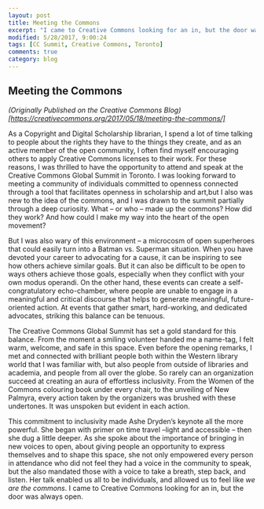 ```yaml
---
layout: post
title: Meeting the Commons
excerpt: "I came to Creative Commons looking for an in, but the door was always open."
modified: 5/28/2017, 9:00:24
tags: [CC Summit, Creative Commons, Toronto]
comments: true
category: blog
---
```

## Meeting the Commons
*(Originally Published on the Creative Commons Blog) [https://creativecommons.org/2017/05/18/meeting-the-commons/]*

As a Copyright and Digital Scholarship librarian, I spend a lot of time talking to people about the rights they have to the things they create, and as an active member of the open community, I often find myself encouraging others to apply Creative Commons licenses to their work. For these reasons, I was thrilled to have the opportunity to attend and speak at the Creative Commons Global Summit in Toronto. I was looking forward to meeting a community of individuals committed to openness connected through a tool that facilitates openness in scholarship and art,but I also was new to the idea of the commons, and I was drawn to the summit partially through a deep curiosity. What – or who – made up the commons? How did they work? And how could I make my way into the heart of the open movement?


But I was also wary of this environment – a microcosm of open superheroes that could easily turn into a Batman vs. Superman situation. When you have devoted your career to advocating for a cause, it can be inspiring to see how others achieve similar goals. But it can also be difficult to be open to ways others achieve those goals, especially when they conflict with your own modus operandi. On the other hand, these events can create a self-congratulatory echo-chamber, where people are unable to engage in a meaningful and critical discourse that helps to generate meaningful, future-oriented action. At events that gather smart, hard-working, and dedicated advocates, striking this balance can be tenuous.

The Creative Commons Global Summit has set a gold standard for this balance. From the moment a smiling volunteer handed me a name-tag, I felt warm, welcome, and safe in this space. Even before the opening remarks, I met and connected with brilliant people both within the Western library world that I was familiar with, but also people from outside of libraries and academia, and people from all over the globe. So rarely can an organization succeed at creating an aura of effortless inclusivity. From the Women of the Commons colouring book under every chair, to the unveiling of New Palmyra, every action taken by the organizers was brushed with these undertones. It was unspoken but evident in each action.


This commitment to inclusivity made Ashe Dryden’s keynote all the more powerful. She began with primer on time travel –light and accessible – then she dug a little deeper. As she spoke about the importance of bringing in new voices to open, about giving people an opportunity to express themselves and to shape this space, she not only empowered every person in attendance who did not feel they had a voice in the community to speak, but the also mandated those with a voice to take a breath, step back, and listen. Her talk enabled us all to be individuals, and allowed us to feel like *we are the commons*. I came to Creative Commons looking for an in, but the door was always open.
